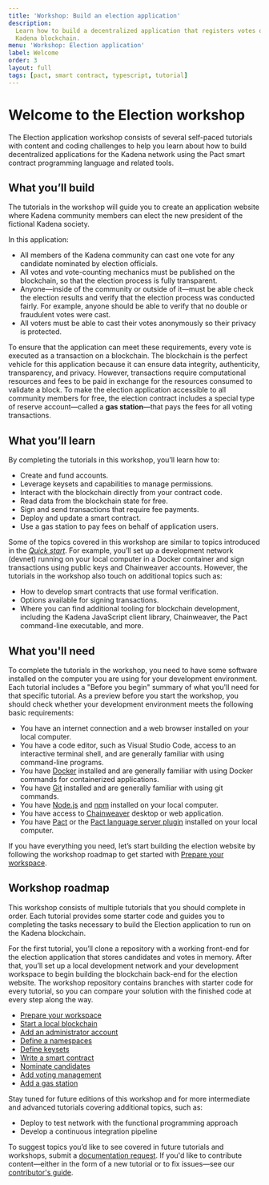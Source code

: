 ```yaml
---
title: 'Workshop: Build an election application'
description:
  Learn how to build a decentralized application that registers votes on the
  Kadena blockchain.
menu: 'Workshop: Election application'
label: Welcome
order: 3
layout: full
tags: [pact, smart contract, typescript, tutorial]
---
```


# Welcome to the Election workshop

The Election application workshop consists of several self-paced tutorials with
content and coding challenges to help you learn about how to build decentralized
applications for the Kadena network using the Pact smart contract programming
language and related tools.

## What you’ll build

The tutorials in the workshop will guide you to create an application website
where Kadena community members can elect the new president of the fictional
Kadena society.

In this application:

- All members of the Kadena community can cast one vote for any candidate
  nominated by election officials.
- All votes and vote-counting mechanics must be published on the blockchain, so
  that the election process is fully transparent.
- Anyone—inside of the community or outside of it—must be able check the
  election results and verify that the election process was conducted fairly.
  For example, anyone should be able to verify that no double or fraudulent
  votes were cast.
- All voters must be able to cast their votes anonymously so their privacy is
  protected.

To ensure that the application can meet these requirements, every vote is
executed as a transaction on a blockchain. The blockchain is the perfect vehicle
for this application because it can ensure data integrity, authenticity,
transparency, and privacy. However, transactions require computational resources
and fees to be paid in exchange for the resources consumed to validate a block.
To make the election application accessible to all community members for free,
the election contract includes a special type of reserve account—called a **gas
station**—that pays the fees for all voting transactions.

## What you’ll learn

By completing the tutorials in this workshop, you’ll learn how to:

- Create and fund accounts.
- Leverage keysets and capabilities to manage permissions.
- Interact with the blockchain directly from your contract code.
- Read data from the blockchain state for free.
- Sign and send transactions that require fee payments.
- Deploy and update a smart contract.
- Use a gas station to pay fees on behalf of application users.

Some of the topics covered in this workshop are similar to topics introduced in
the [_Quick start_](/build/quickstart). For example, you’ll set up a development
network (devnet) running on your local computer in a Docker container and sign
transactions using public keys and Chainweaver accounts. However, the tutorials
in the workshop also touch on additional topics such as:

- How to develop smart contracts that use formal verification.
- Options available for signing transactions.
- Where you can find additional tooling for blockchain development, including
  the Kadena JavaScript client library, Chainweaver, the Pact command-line
  executable, and more.

## What you'll need

To complete the tutorials in the workshop, you need to have some software
installed on the computer you are using for your development environment. Each
tutorial includes a "Before you begin" summary of what you'll need for that
specific tutorial. As a preview before you start the workshop, you should check
whether your development environment meets the following basic requirements:

- You have an internet connection and a web browser installed on your local
  computer.
- You have a code editor, such as Visual Studio Code, access to an interactive
  terminal shell, and are generally familiar with using command-line programs.
- You have [Docker](https://docs.docker.com/get-docker/) installed and are
  generally familiar with using Docker commands for containerized applications.
- You have [Git](https://git-scm.com/downloads) installed and are generally
  familiar with using git commands.
- You have [Node.js](https://nodejs.dev/en/learn/how-to-install-nodejs/) and
  [npm](https://docs.npmjs.com/downloading-and-installing-node-js-and-npm)
  installed on your local computer.
- You have access to
  [Chainweaver](https://github.com/kadena-io/chainweaver/releases) desktop or
  web application.
- You have [Pact](https://github.com/kadena-io/pact#installing-pact) or the
  [Pact language server plugin](https://github.com/kadena-io/pact-lsp/releases)
  installed on your local computer.

If you have everything you need, let’s start building the election website by
following the workshop roadmap to get started with
[Prepare your workspace](/build/guides/election-dapp-tutorial/prepare-your-workspace).

## Workshop roadmap

This workshop consists of multiple tutorials that you should complete in order.
Each tutorial provides some starter code and guides you to completing the tasks
necessary to build the Election application to run on the Kadena blockchain.

For the first tutorial, you’ll clone a repository with a working front-end for
the election application that stores candidates and votes in memory. After that,
you’ll set up a local development network and your development workspace to
begin building the blockchain back-end for the election website. The workshop
repository contains branches with starter code for every tutorial, so you can
compare your solution with the finished code at every step along the way.

- [Prepare your workspace](/build/guides/election-dapp-tutorial/prepare-your-workspace)
- [Start a local blockchain](/build/guides/election-dapp-tutorial/start-a-local-blockchain)
- [Add an administrator account](/build/guides/election-dapp-tutorial/add-admin-account)
- [Define a namespaces](/build/guides/election-dapp-tutorial/define-a-namespace)
- [Define keysets](/build/guides/election-dapp-tutorial/define-keysets)
- [Write a smart contract](/build/guides/election-dapp-tutorial/write-a-smart-contract)
- [Nominate candidates](/build/guides/election-dapp-tutorial/07-nominate-candidates)
- [Add voting management](/build/guides/election-dapp-tutorial/08-voting)
- [Add a gas station](/build/guides/election-dapp-tutorial/09-gas-station)

Stay tuned for future editions of this workshop and for more intermediate and
advanced tutorials covering additional topics, such as:

- Deploy to test network with the functional programming approach
- Develop a continuous integration pipeline

To suggest topics you’d like to see covered in future tutorials and workshops,
submit a
[documentation request](https://github.com/kadena-community/kadena.js/issues/new?assignees=&labels=documentation&projects=&template=003-improve_documentation.yml).
If you'd like to contribute content—either in the form of a new tutorial or to
fix issues—see our [contributor's guide](/contribute/docs).
